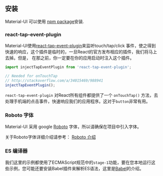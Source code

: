## 安装

Material-UI 可以使用 [npm package](https://www.npmjs.org/package/material-ui)安装.

### react-tap-event-plugin

Material-UI使用[react-tap-event-plugin](https://github.com/zilverline/react-tap-event-plugin)来监听touch/tap/click 事件，使之得到快速的响应，这个插件是临时的，一旦React的官方发布相应的插件，我们将马上去掉。但是， 在那之前，你一定要在你的应用启动时注入这个插件。

```js
import injectTapEventPlugin from 'react-tap-event-plugin';

// Needed for onTouchTap
// http://stackoverflow.com/a/34015469/988941
injectTapEventPlugin();
```

`react-tap-event-plugin` 对React所有组件都提供了一个 `onTouchTap()` 方法，去处理手机端的点击事件，快速响应我们的应用程序。这对于`button`非常有用。

### Roboto 字体

Material-UI 采用 google [Roboto](http://www.google.com/fonts/specimen/Roboto)
字体，所以请确保在项目中引入字体。

关于Roboto字体详细介绍请参考： [Roboto 介绍](http://www.google.com/fonts#UsePlace:use/Collection:Roboto:400,300,500)


### ES 编译器
我们这里的示例都使用了ECMAScript规范中的```stage-1```功能，要在您本地运行这些示例，您可能还要安装Babel插件来解析ES语法，这里是[Babel](http://babeljs.io/docs/plugins/preset-stage-1/)的介绍。
